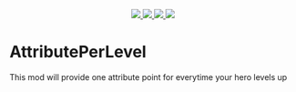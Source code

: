 <p align="center">
  <a href="https://www.nexusmods.com/mountandblade2bannerlord/mods/4063" alt="Unique Downloads">
    <img src="https://shields.io/endpoint?url=https%3A%2F%2Fnexusmods-downloads-ayuqql60xfxb.runkit.sh%2F%3Ftype%3Dunique%26gameId%3D3174%26modId%3D4063" />
  </a>
  <a href="https://www.nexusmods.com/mountandblade2bannerlord/mods/4063" alt="Total Downloads">
    <img src="https://shields.io/endpoint?url=https%3A%2F%2Fnexusmods-downloads-ayuqql60xfxb.runkit.sh%2F%3Ftype%3Dtotal%26gameId%3D3174%26modId%3D4063" />
  </a>
  <a href="https://www.nexusmods.com/mountandblade2bannerlord/mods/4063" alt="Total Views">
    <img src="https://img.shields.io/endpoint?url=https%3A%2F%2Fnexusmods-downloads-ayuqql60xfxb.runkit.sh%2F%3Ftype%3Dviews%26gameId%3D3174%26modId%3D4063" />
  </a>
  <a href="https://www.nexusmods.com/mountandblade2bannerlord/mods/4063" alt="Header">
    <img src="https://staticdelivery.nexusmods.com/mods/3174/images/headers/4063_1653884046.jpg" />
  </a>
</p>

# AttributePerLevel
This mod will provide one attribute point for everytime your hero levels up
